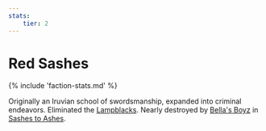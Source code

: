 ```yaml
---
stats:
    tier: 2
---
```

# Red Sashes

{% include 'faction-stats.md' %}

Originally an Iruvian school of swordsmanship, expanded into criminal endeavors.
Eliminated the [Lampblacks](lampblacks.md).
Nearly destroyed by [Bella's Boyz](bellas-boyz.md) in [Sashes to Ashes](2025-06-16-sashes-to-ashes.md).
